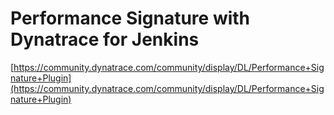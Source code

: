 # Performance Signature with Dynatrace for Jenkins

[https://community.dynatrace.com/community/display/DL/Performance+Signature+Plugin](https://community.dynatrace.com/community/display/DL/Performance+Signature+Plugin)
